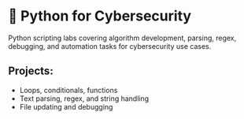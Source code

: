 # 🐍 Python for Cybersecurity

Python scripting labs covering algorithm development, parsing, regex, debugging, and automation tasks for cybersecurity use cases.

## Projects:
- Loops, conditionals, functions
- Text parsing, regex, and string handling
- File updating and debugging

